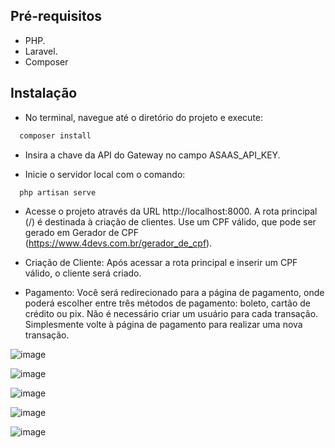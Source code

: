 
## Pré-requisitos
- PHP.
- Laravel.
- Composer

## Instalação

- No terminal, navegue até o diretório do projeto e execute: 
```bash
  composer install
```

- Insira a chave da API do Gateway no campo ASAAS_API_KEY.

- Inicie o servidor local com o comando:

```bash
  php artisan serve
  ```
- Acesse o projeto através da URL http://localhost:8000. A rota principal (/) é destinada à criação de clientes. Use um CPF válido, que pode ser gerado em Gerador de CPF (https://www.4devs.com.br/gerador_de_cpf).

- Criação de Cliente:
Após acessar a rota principal e inserir um CPF válido, o cliente será criado.

- Pagamento:
Você será redirecionado para a página de pagamento, onde poderá escolher entre três métodos de pagamento: boleto, cartão de crédito ou pix.
Não é necessário criar um usuário para cada transação. Simplesmente volte à página de pagamento para realizar uma nova transação.


![image](https://github.com/dedecamp06/gateway-payment-laravel/assets/16025244/8bc82f10-5c02-4e65-ba2e-aed2d7aa2d6f)


![image](https://github.com/dedecamp06/gateway-payment-laravel/assets/16025244/b8fa60de-eecc-449d-95bd-0b21b17f6c62)


![image](https://github.com/dedecamp06/gateway-payment-laravel/assets/16025244/9d9ec598-fa7e-435a-8ccd-73feb36d1c1d)


![image](https://github.com/dedecamp06/gateway-payment-laravel/assets/16025244/d9277cc0-a156-492b-8529-400b01344e65)


![image](https://github.com/dedecamp06/gateway-payment-laravel/assets/16025244/63259041-8c1e-4401-bbe0-873114a61f39)

